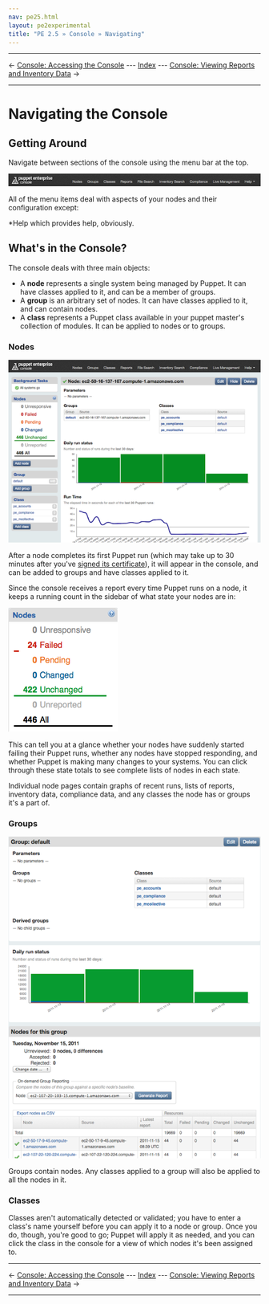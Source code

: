 ```yaml
---
nav: pe25.html
layout: pe2experimental
title: "PE 2.5 » Console » Navigating"
---
```


* * *

&larr; [Console: Accessing the Console](./console_accessing.html) --- [Index](./) --- [Console: Viewing Reports and Inventory Data](./console_reports.html) &rarr;

* * *

Navigating the Console
=====

Getting Around
-----

Navigate between sections of the console using the menu bar at the top. 

![The navigation bar][nav_navbar]

All of the menu items deal with aspects of your nodes and their configuration except:

*Help which provides help, obviously.
<!-- *[your username] which provides access to your account information and, if you are an admin user, also provides access to user management tools. -->

What's in the Console?
-----

The console deals with three main objects:

- A **node** represents a single system being managed by Puppet. It can have classes applied to it, and can be a member of groups.
- A **group** is an arbitrary set of nodes. It can have classes applied to it, and can contain nodes.
- A **class** represents a Puppet class available in your puppet master's collection of modules. It can be applied to nodes or to groups. 

### Nodes

![A node page][nav_node]

After a node completes its first Puppet run (which may take up to 30 minutes after you've [signed its certificate][certsign]), it will appear in the console, and can be added to groups and have classes applied to it.

[certsign]: ./install_basic.html#signing-agent-certificates

Since the console receives a report every time Puppet runs on a node, it keeps a running count in the sidebar of what state your nodes are in:

![The node state display][nav_nodestatus]

This can tell you at a glance whether your nodes have suddenly started failing their Puppet runs, whether any nodes have stopped responding, and whether Puppet is making many changes to your systems. You can click through these state totals to see complete lists of nodes in each state. 

Individual node pages contain graphs of recent runs, lists of reports, inventory data, compliance data, and any classes the node has or groups it's a part of.

### Groups

![A group page][nav_group]

Groups contain nodes. Any classes applied to a group will also be applied to all the nodes in it. 

### Classes

Classes aren't automatically detected or validated; you have to enter a class's name yourself before you can apply it to a node or group. Once you do, though, you're good to go; Puppet will apply it as needed, and you can click the class in the console for a view of which nodes it's been assigned to. 

[nav_group]: ./images/console/nav_group.png
[nav_navbar]: ./images/console/nav_navbar.png
[nav_node]: ./images/console/nav_node.png
[nav_nodestatus]: ./images/console/nav_nodestatus.png

* * *

&larr; [Console: Accessing the Console](./console_accessing.html) --- [Index](./) --- [Console: Viewing Reports and Inventory Data](./console_reports.html) &rarr;

* * *


